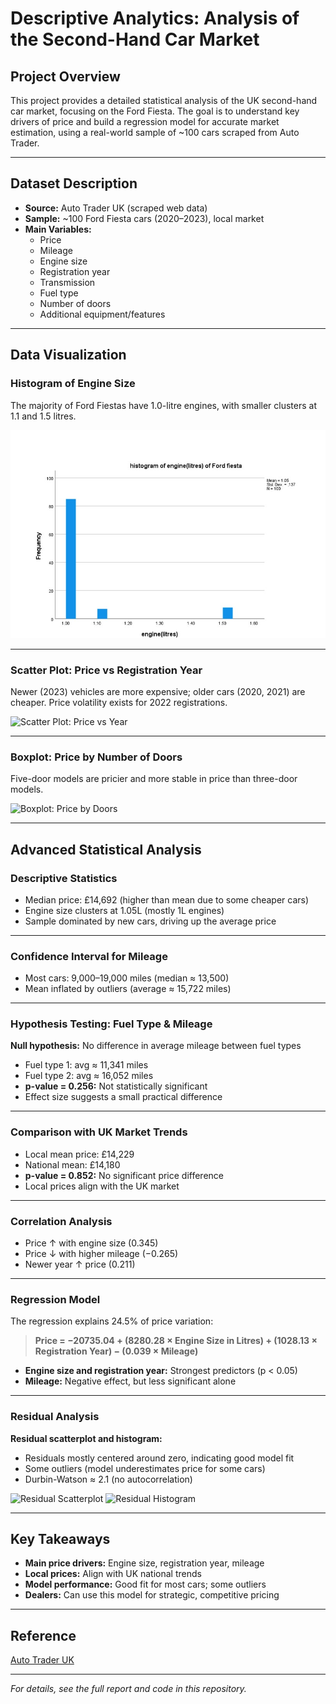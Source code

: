# Descriptive Analytics: Analysis of the Second-Hand Car Market

## Project Overview

This project provides a detailed statistical analysis of the UK second-hand car market, focusing on the Ford Fiesta. The goal is to understand key drivers of price and build a regression model for accurate market estimation, using a real-world sample of ~100 cars scraped from Auto Trader.

---

## Dataset Description

- **Source:** Auto Trader UK (scraped web data)
- **Sample:** ~100 Ford Fiesta cars (2020–2023), local market
- **Main Variables:**
  - Price
  - Mileage
  - Engine size
  - Registration year
  - Transmission
  - Fuel type
  - Number of doors
  - Additional equipment/features

---

## Data Visualization

### Histogram of Engine Size

The majority of Ford Fiestas have 1.0-litre engines, with smaller clusters at 1.1 and 1.5 litres.

![Histogram of Engine Size](images/Histogramofengine.jpg)

---

### Scatter Plot: Price vs Registration Year

Newer (2023) vehicles are more expensive; older cars (2020, 2021) are cheaper. Price volatility exists for 2022 registrations.

![Scatter Plot: Price vs Year](images/scatter_price_year.png)

---

### Boxplot: Price by Number of Doors

Five-door models are pricier and more stable in price than three-door models.

![Boxplot: Price by Doors](images/boxplot_price_doors.png)

---

## Advanced Statistical Analysis

### Descriptive Statistics

- Median price: £14,692 (higher than mean due to some cheaper cars)
- Engine size clusters at 1.05L (mostly 1L engines)
- Sample dominated by new cars, driving up the average price

---

### Confidence Interval for Mileage

- Most cars: 9,000–19,000 miles (median ≈ 13,500)
- Mean inflated by outliers (average ≈ 15,722 miles)

---

### Hypothesis Testing: Fuel Type & Mileage

**Null hypothesis:** No difference in average mileage between fuel types  
- Fuel type 1: avg ≈ 11,341 miles  
- Fuel type 2: avg ≈ 16,052 miles  
- **p-value = 0.256:** Not statistically significant  
- Effect size suggests a small practical difference

---

### Comparison with UK Market Trends

- Local mean price: £14,229  
- National mean: £14,180  
- **p-value = 0.852:** No significant price difference
- Local prices align with the UK market

---

### Correlation Analysis

- Price ↑ with engine size (0.345)
- Price ↓ with higher mileage (−0.265)
- Newer year ↑ price (0.211)

---

### Regression Model

The regression explains 24.5% of price variation:
> **Price = −20735.04 + (8280.28 × Engine Size in Litres) + (1028.13 × Registration Year) − (0.039 × Mileage)**

- **Engine size and registration year:** Strongest predictors (p < 0.05)
- **Mileage:** Negative effect, but less significant alone

---

### Residual Analysis

**Residual scatterplot and histogram:**
- Residuals mostly centered around zero, indicating good model fit
- Some outliers (model underestimates price for some cars)
- Durbin-Watson ≈ 2.1 (no autocorrelation)

![Residual Scatterplot](images/resid_scatter.png)
![Residual Histogram](images/resid_hist.png)

---

## Key Takeaways

- **Main price drivers:** Engine size, registration year, mileage
- **Local prices:** Align with UK national trends
- **Model performance:** Good fit for most cars; some outliers
- **Dealers:** Can use this model for strategic, competitive pricing

---

## Reference

[Auto Trader UK](https://www.autotrader.co.uk)

---

*For details, see the full report and code in this repository.*

